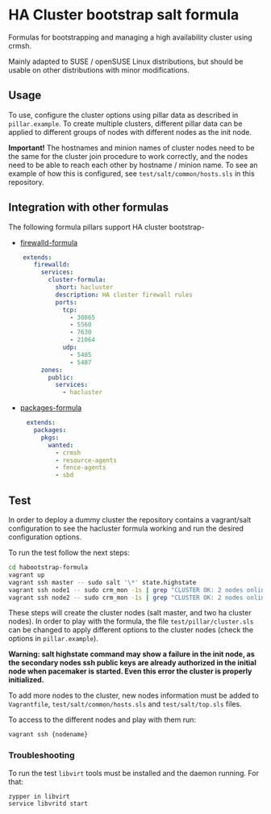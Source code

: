 # HA Cluster bootstrap salt formula

Formulas for bootstrapping and managing a high availability cluster
using crmsh.

Mainly adapted to SUSE / openSUSE Linux distributions, but should be
usable on other distributions with minor modifications.

## Usage

To use, configure the cluster options using pillar data as described
in `pillar.example`. To create multiple clusters, different pillar
data can be applied to different groups of nodes with different nodes
as the init node.

**Important!** The hostnames and minion names of cluster nodes need to
be the same for the cluster join procedure to work correctly, and the
nodes need to be able to reach each other by hostname / minion
name. To see an example of how this is configured, see
`test/salt/common/hosts.sls` in this repository.

## Integration with other formulas

The following formula pillars support HA cluster bootstrap-

* [firewalld-formula](https://github.com/saltstack-formulas/firewalld-formula)

``` yaml
    extends:
       firewalld:
         services:
           cluster-formula:
             short: hacluster
             description: HA cluster firewall rules
             ports:
               tcp:
                 - 30865
                 - 5560
                 - 7630
                 - 21064
               udp:
                 - 5405
                 - 5407
         zones:
           public:
             services:
               - hacluster
```

* [packages-formula](https://github.com/saltstack-formulas/packages-formula>)

``` yaml     
     extends:
       packages:
         pkgs:
           wanted:
             - crmsh
             - resource-agents
             - fence-agents
             - sbd
```

## Test

In order to deploy a dummy cluster the repository contains a vagrant/salt configuration to see the hacluster formula working and run the desired configuration options.

To run the test follow the next steps:

``` bash
cd habootstrap-formula
vagrant up
vagrant ssh master -- sudo salt '\*' state.highstate
vagrant ssh node1 -- sudo crm_mon -1s | grep "CLUSTER OK: 2 nodes online"
vagrant ssh node2 -- sudo crm_mon -1s | grep "CLUSTER OK: 2 nodes online"
```

These steps will create the cluster nodes (salt master, and two ha cluster nodes). In order to play with the formula, the file `test/pillar/cluster.sls` can be changed to apply different options to the cluster nodes (check the options in `pillar.example`).

**Warning: salt highstate command may show a failure in the init node, as the secondary nodes ssh public keys are already authorized in the initial node when pacemaker is started. Even this error the cluster is properly initialized.**

To add more nodes to the cluster, new nodes information must be added to `Vagrantfile`, `test/salt/common/hosts.sls` and `test/salt/top.sls` files.

To access to the different nodes and play with them run:

``` bash
vagrant ssh {nodename}
```

### Troubleshooting

To run the test `libvirt` tools must be installed and the daemon running. For that:
``` bash
zypper in libvirt
service libvritd start
```
